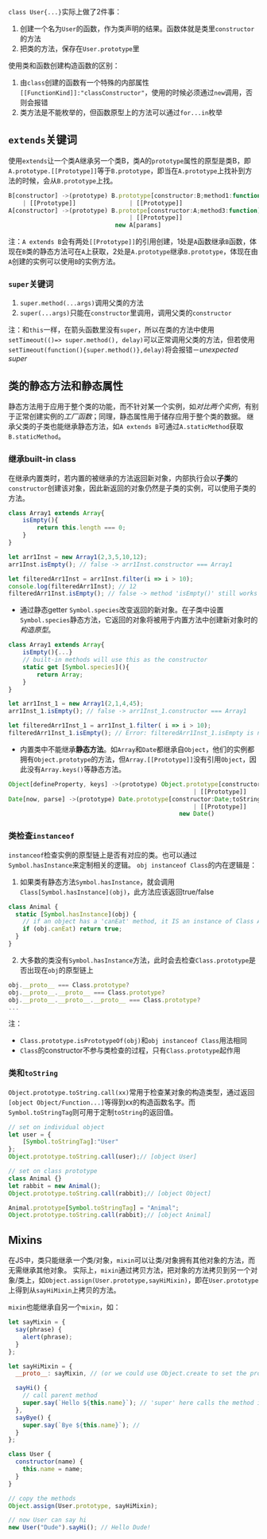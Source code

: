 `class User{...}`实际上做了2件事：
1. 创建一个名为`User`的函数，作为类声明的结果。函数体就是类里`constructor`的方法
2. 把类的方法，保存在`User.prototype`里

使用类和函数创建构造函数的区别：
1. 由`class`创建的函数有一个特殊的内部属性`[[FunctionKind]]:"classConstructor"`，使用的时候必须通过`new`调用，否则会报错
2. 类方法是不能枚举的，但函数原型上的方法可以通过`for...in`枚举

## `extends`关键词
使用`extends`让一个类A继承另一个类B，类A的`prototype`属性的原型是类B，即`A.prototype.[[Prototype]]`等于`B.prototype`，即当在`A.prototype`上找补到方法的时候，会从`B.prototype`上找。
```js
B[constructor] ->(prototype) B.prototype[constructor:B;method1:function;method2:function...]
    | [[Prototype]]               | [[Prototype]]
A[constructor] ->(prototype) B.prototpe[constructor:A;method3:function]
                                  | [[Prototype]]
                              new A[params]
```
注：`A extends B`会有两处`[[Prototype]]`的引用创建，1处是`A`函数继承`B`函数，体现在`B`类的静态方法可在`A`上获取，2处是`A.prototype`继承`B.prototype`，体现在由`A`创建的实例可以使用`B`的实例方法。

### `super`关键词
1. `super.method(...args)`调用父类的方法
2. `super(...args)`只能在`constructor`里调用，调用父类的`constructor`

注：和`this`一样，在箭头函数里没有`super`，所以在类的方法中使用`setTimeout(()=> super.method(), delay)`可以正常调用父类的方法，但若使用`setTimeout(function(){super.method()},delay)`将会报错－*unexpected super*

## 类的静态方法和静态属性
静态方法用于应用于整个类的功能，而不针对某一个实例，如*对比两个实例*，有别于正常创建实例的*工厂函数*；同理，静态属性用于储存应用于整个类的数据。
继承父类的子类也能继承静态方法，如`A extends B`可通过`A.staticMethod`获取`B.staticMethod`。

### 继承built-in class
在继承内置类时，若内置的被继承的方法返回新对象，内部执行会以**子类**的`constructor`创建该对象，因此新返回的对象仍然是子类的实例，可以使用子类的方法。
```js
class Array1 extends Array{
    isEmpty(){
        return this.length === 0;
    }
}

let arr1Inst = new Array1(2,3,5,10,12);
arr1Inst.isEmpty(); // false -> arr1Inst.constructor === Array1

let filteredArr1Inst = arr1Inst.filter(i => i > 10);
console.log(filteredArr1Inst); // 12
filteredArr1Inst.isEmpty(); // false -> method 'isEmpty()' still works since the returned filteredArr1Inst is still an instance of Array1
```

+ 通过静态getter `Symbol.species`改变返回的新对象。在子类中设置`Symbol.species`静态方法，它返回的对象将被用于内置方法中创建新对象时的*构造原型*。
```js
class Array1 extends Array{
    isEmpty(){...}
    // built-in methods will use this as the constructor
    static get [Symbol.species](){
        return Array;
    }
}

let arr1Inst_1 = new Array1(2,1,4,45);
arr1Inst_1.isEmpty(); // false -> arr1Inst_1.constructor === Array1

let filteredArr1Inst_1 = arr1Inst_1.filter( i => i > 10);
filteredArr1Inst_1.isEmpty(); // Error: filteredArr1Inst_1.isEmpty is not a function
```

+ 内置类中不能继承**静态方法**。如`Array`和`Date`都继承自`Object`，他们的实例都拥有`Object.prototype`的方法，但`Array.[[Prototype]]`没有引用`Object`，因此没有`Array.keys()`等静态方法。
```js
Object[defineProperty, keys] ->(prototype) Object.prototype[constructor:Object;toString:function;hasOwnProperty:function]
                                                    | [[Prototype]]
Date[now, parse] ->(prototype) Date.prototype[constructor:Date;toString:function;getDate:function]
                                                    | [[Prototype]]
                                                new Date()
```

### 类检查`instanceof`
`instanceof`检查实例的原型链上是否有对应的类。也可以通过`Symbol.hasInstance`来定制相关的逻辑。
`obj instanceof Class`的内在逻辑是：
1. 如果类有静态方法`Symbol.hasInstance`，就会调用`Class[Symbol.hasInstance](obj)`，此方法应该返回true/false
```js
class Animal {
  static [Symbol.hasInstance](obj) {
    // if an object has a 'canEat' method, it IS an instance of Class Animal
    if (obj.canEat) return true;
  }
}
```
2. 大多数的类没有`Symbol.hasInstance`方法，此时会去检查`Class.prototype`是否出现在`obj`的原型链上
```js
obj.__proto__ === Class.prototype?
obj.__proto__.__proto__ === Class.prototype?
obj.__proto__.__proto__.__proto__ === Class.prototype?
...
```
注：
+ `Class.prototype.isPrototypeOf(obj)`和`obj instanceof Class`用法相同
+ `Class`的constructor不参与类检查的过程，只有`Class.prototype`起作用

### 类和`toString`
`Object.prototype.toString.call(xx)`常用于检查某对象的构造类型，通过返回`[object Object/Function...]`等得到xx的构造函数名字。而`Symbol.toStringTag`则可用于定制`toString`的返回值。
```js
// set on individual object
let user = {
    [Symbol.toStringTag]:"User"
};
Object.prototype.toString.call(user);// [object User]

// set on class prototype
class Animal {}
let rabbit = new Animal();
Object.prototype.toString.call(rabbit);// [object Object]

Animal.prototype[Symbol.toStringTag] = "Animal";
Object.prototype.toString.call(rabbit);// [object Animal]
```

## Mixins
在JS中，类只能继承*一个*类/对象，`mixin`可以让类/对象拥有其他对象的方法，而无需继承其他对象。
实际上，`mixin`通过拷贝方法，把对象的方法拷贝到另一个对象/类上，如`Object.assign(User.prototype,sayHiMixin)`，即在`User.prototype`上得到从`sayHiMixin`上拷贝的方法。

`mixin`也能继承自另一个`mixin`，如：
```js
let sayMixin = {
  say(phrase) {
    alert(phrase);
  }
};

let sayHiMixin = {
  __proto__: sayMixin, // (or we could use Object.create to set the prototype here)

  sayHi() {
    // call parent method
    super.say(`Hello ${this.name}`); // 'super' here calls the method in the prototype of the mixin, i.e. sayMixin, not the prototype of the class
  },
  sayBye() {
    super.say(`Bye ${this.name}`); // 
  }
};

class User {
  constructor(name) {
    this.name = name;
  }
}

// copy the methods
Object.assign(User.prototype, sayHiMixin);

// now User can say hi
new User("Dude").sayHi(); // Hello Dude!
```